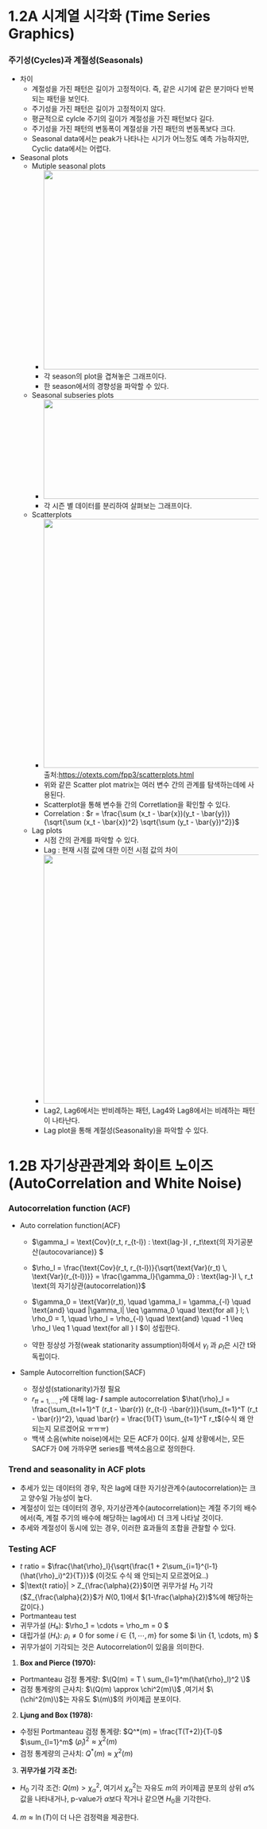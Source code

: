 # 1.2A 시계열 시각화 (Time Series Graphics)
### 주기성(Cycles)과 계절성(Seasonals)
- 차이
  - 계절성을 가진 패턴은 길이가 고정적이다. 즉, 같은 시기에 같은 분기마다 반복되는 패턴을 보인다. 
  -  주기성을 가진 패턴은 길이가 고정적이지 않다. 
  - 평균적으로 cylcle 주기의 길이가 계절성을 가진 패턴보다 길다.
  - 주기성을 가진 패턴의 변동폭이 계절성을 가진 패턴의 변동폭보다 크다.
  - Seasonal data에서는 peak가 나타나는 시기가 어느정도 예측 가능하지만, Cyclic data에서는 어렵다.
- Seasonal plots
  - Mutiple seasonal plots
    - <img src= "https://github.com/safeai-snu/Time-series/assets/89092141/fd94b225-ed1f-4917-8a60-a6a723eb9904" width="500" height="400">
    - 각 season의 plot을 겹쳐놓은 그래프이다.
    - 한 season에서의 경향성을 파악할 수 있다. 
  - Seasonal subseries plots
    - <img src= "https://github.com/safeai-snu/Time-series/assets/89092141/d908f849-4280-4e79-90a2-440121038f28" width="800" height="200">
    - 각 시즌 별 데이터를 분리하여 살펴보는 그래프이다. 
  - Scatterplots
    - <img src= "https://github.com/safeai-snu/Time-series/assets/89092141/4961f1f7-b920-4c2b-8a8c-88ce1b5f51de" width="500" height="500"> <br/>출처:https://otexts.com/fpp3/scatterplots.html
    - 위와 같은 Scatter plot matrix는 여러 변수 간의 관계를 탐색하는데에 사용된다. 
    - Scatterplot을 통해 변수들 간의 Corretlation을 확인할 수 있다.
    - Correlation : $r = \frac{\sum (x_t - \bar{x})(y_t - \bar{y})}{\sqrt{\sum (x_t - \bar{x})^2} \sqrt{\sum (y_t - \bar{y})^2}}$ 
  - Lag plots
    - 시점 간의 관계를 파악할 수 있다.
    - Lag : 현재 시점 값에 대한 이전 시점 값의 차이
    - <img src="https://github.com/safeai-snu/Time-series/assets/89092141/264fcb6c-dcfe-4202-9afe-0a3a4651221b" width="500" height="500">
    - Lag2, Lag6에서는 반비례하는 패턴, Lag4와 Lag8에서는 비례하는 패턴이 나타난다.
    - Lag plot을 통해 계절성(Seasonality)을 파악할 수 있다. 
# 1.2B 자기상관관계와 화이트 노이즈 (AutoCorrelation and White Noise)
### Autocorrelation function (ACF)
- Auto correlation function(ACF)
  - $\gamma_l = \text{Cov}(r_t, r_{t-l}) : \text{lag-}l \, r_t\text{의 자기공분산(autocovariance)} $
  - $\rho_l = \frac{\text{Cov}(r_t, r_{t-l})}{\sqrt{\text{Var}(r_t) \, \text{Var}(r_{t-l})}} = \frac{\gamma_l}{\gamma_0} : \text{lag-}l \, r_t \text{의 자기상관(autocorrelation)}$
  - $\gamma_0 = \text{Var}(r_t), \quad \gamma_l = \gamma_{-l} \quad \text{and} \quad |\gamma_l| \leq \gamma_0 \quad \text{for all } l; \\
\rho_0 = 1, \quad \rho_l = \rho_{-l} \quad \text{and} \quad -1 \leq \rho_l \leq 1 \quad \text{for all } l
$이 성립한다. 

  - 약한 정상성 가정(weak stationarity assumption)하에서 $\gamma_l$ 과 $\rho_l$은 시간 t와 독립이다.


- Sample Autocorreltion function(SACF)
  - 정상성(stationarity)가정 필요 
  - ${r_t}_{t=1,\ldots,T}$에 대해 lag- 𝒍 sample autocorrelation $\hat{\rho}_l = \frac{\sum_{t=l+1}^T (r_t - \bar{r}) (r_{t-l}   -\bar{r})}{\sum_{t=1}^T (r_t - \bar{r})^2}, \quad \bar{r} = \frac{1}{T} \sum_{t=1}^T r_t$(수식 왜 안되는지 모르겠어요 ㅠㅠㅠ)
  - 백색 소음(white noise)에서는 모든 ACF가 0이다. 실제 상황에서는, 모든 SACF가 0에 가까우면 series를 백색소음으로 정의한다.
### Trend and seasonality in ACF plots
- 추세가 있는 데이터의 경우, 작은 lag에 대한 자기상관계수(autocorrelation)는 크고 양수일 가능성이 높다.
- 계절성이 있는 데이터의 경우, 자기상관계수(autocorrelation)는 계절 주기의 배수에서(즉, 계절 주기의 배수에 해당하는 lag에서) 더 크게 나타날 것이다.
- 추세와 계절성이 동시에 있는 경우, 이러한 효과들의 조합을 관찰할 수 있다.
### Testing ACF
- $t \text{ ratio}$ = $\frac{\hat{\rho}_l}{\sqrt{\frac{1 + 2\sum_{i=1}^{l-1} (\hat{\rho}_i)^2}{T}}}$ (이것도 수식 왜 안되는지 모르겠어요..)
- $|\text{t ratio}| > Z_{\frac{\alpha}{2}}$이면 귀무가설 $H_0$ 기각 ($Z_{\frac{\alpha}{2}}$가 $N(0,1)$에서 $(1-\frac{\alpha}{2})$%에 해당하는 값이다.)
- Portmanteau test
 - 귀무가설 ($H₀$): $\rho_1 = \cdots = \rho_m = 0 $
 - 대립가설 ($H₁$): $\rho_i \neq 0 \ \text{for some} \ i \in \{1, \cdots, m\}$  for some $i \in \{1, \cdots, m\} \$
  - 귀무가설이 기각되는 것은 Autocorrelation이 있음을 의미한다.
   1. **Box and Pierce (1970):**
   - Portmanteau 검정 통계량: $\(Q(m) = T \ sum_{l=1}^m(\hat{\rho}_l)^2 \)$
   - 검정 통계량의 근사치: $\(Q(m) \approx \chi^2(m)\)$ ,여기서 $\(\chi^2(m)\)$는 자유도 $\(m\)$의 카이제곱 분포이다.
   2. **Ljung and Box (1978):**
   - 수정된 Portmanteau 검정 통계량: $Q^*(m) = \frac{T(T+2)}{T-l}$ $\sum_{l=1}^m\$ $(\hat{\rho}_l)^2 \approx \chi^2(m)$
   - 검정 통계량의 근사치: $Q^*(m) \approx \chi^2(m)$ 
   3. **귀무가설 기각 조건:**
   - $H_0$ 기각 조건: $Q(m) > \chi^2_{\alpha}$, 여기서 $\chi^2_{\alpha}$는 자유도 $m$의 카이제곱 분포의 상위 $\alpha\%$ 값을 나타내거나,  p-value가 $\alpha$보다 작거나 같으면 $H_0$을 기각한다.
  4. $m \approx \ln(T)$이 더 나은 검정력을 제공한다.



